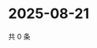# 2025-08-21

共 0 条

<!-- BEGIN ZHIHUQUESTIONS -->
<!-- 最后更新时间 Thu Aug 21 2025 15:15:24 GMT+0800 (China Standard Time) -->

<!-- END ZHIHUQUESTIONS -->

